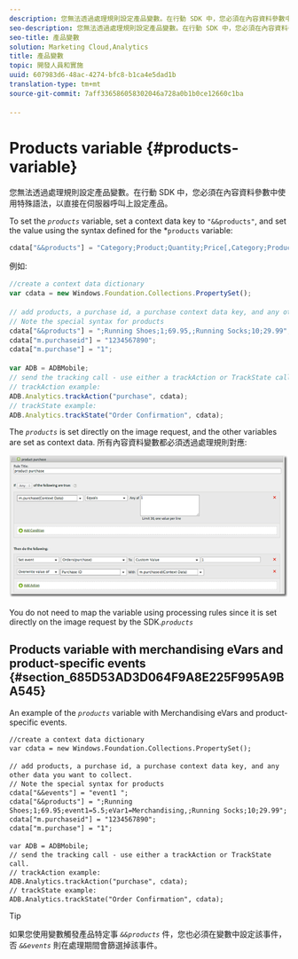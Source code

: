 ```yaml
---
description: 您無法透過處理規則設定產品變數。在行動 SDK 中，您必須在內容資料參數中使用特殊語法，以直接在伺服器呼叫上設定產品。
seo-description: 您無法透過處理規則設定產品變數。在行動 SDK 中，您必須在內容資料參數中使用特殊語法，以直接在伺服器呼叫上設定產品。
seo-title: 產品變數
solution: Marketing Cloud,Analytics
title: 產品變數
topic: 開發人員和實施
uuid: 607983d6-48ac-4274-bfc8-b1ca4e5dad1b
translation-type: tm+mt
source-git-commit: 7aff336586058302046a728a0b1b0ce12660c1ba

---
```



# Products variable {#products-variable}

您無法透過處理規則設定產品變數。在行動 SDK 中，您必須在內容資料參數中使用特殊語法，以直接在伺服器呼叫上設定產品。

To set the *`products`* variable, set a context data key to `"&&products"`, and set the value using the syntax defined for the *`products` variable:

```js
cdata["&&products"] = "Category;Product;Quantity;Price[,Category;Product;Quantity;Price]";
```

例如:

```js
//create a context data dictionary 
var cdata = new Windows.Foundation.Collections.PropertySet(); 
 
// add products, a purchase id, a purchase context data key, and any other data you want to collect. 
// Note the special syntax for products 
cdata["&&products"] = ";Running Shoes;1;69.95,;Running Socks;10;29.99"; 
cdata["m.purchaseid"] = "1234567890"; 
cdata["m.purchase"] = "1"; 
 
var ADB = ADBMobile; 
// send the tracking call - use either a trackAction or TrackState call. 
// trackAction example: 
ADB.Analytics.trackAction("purchase", cdata); 
// trackState example: 
ADB.Analytics.trackState("Order Confirmation", cdata);
```

The *`products`* is set directly on the image request, and the other variables are set as context data. 所有內容資料變數都必須透過處理規則對應:

![](assets/products-procrules.png)

You do not need to map the  variable using processing rules since it is set directly on the image request by the SDK.*`products`*

## Products variable with merchandising eVars and product-specific events {#section_685D53AD3D064F9A8E225F995A9BA545}

An example of the *`products`* variable with Merchandising eVars and product-specific events.

```
//create a context data dictionary 
var cdata = new Windows.Foundation.Collections.PropertySet(); 
  
// add products, a purchase id, a purchase context data key, and any other data you want to collect. 
// Note the special syntax for products 
cdata["&&events"] = "event1 "; 
cdata["&&products"] = ";Running Shoes;1;69.95;event1=5.5;eVar1=Merchandising,;Running Socks;10;29.99"; 
cdata["m.purchaseid"] = "1234567890"; 
cdata["m.purchase"] = "1"; 
  
var ADB = ADBMobile; 
// send the tracking call - use either a trackAction or TrackState call. 
// trackAction example: 
ADB.Analytics.trackAction("purchase", cdata); 
// trackState example: 
ADB.Analytics.trackState("Order Confirmation", cdata);
```

>[!TIP]
>
>如果您使用變數觸發產品特定事 *`&&products`* 件，您也必須在變數中設定該事件，否 *`&&events`* 則在處理期間會篩選掉該事件。

